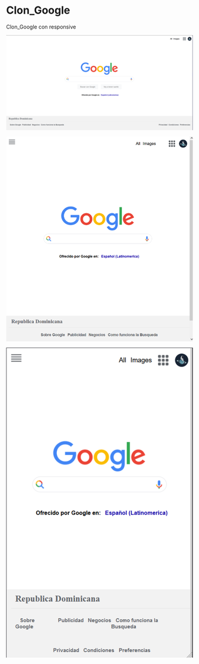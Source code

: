 # Clon_Google
Clon_Google con responsive


![PC](./img/PC.png)

![Table](./img/Table.png)

![Movil](./img/Movil.png)
